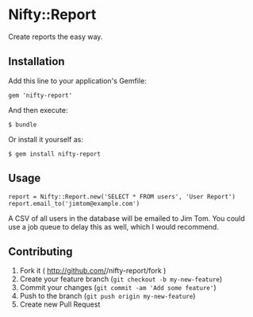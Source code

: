 # Nifty::Report

Create reports the easy way.

## Installation

Add this line to your application's Gemfile:

    gem 'nifty-report'

And then execute:

    $ bundle

Or install it yourself as:

    $ gem install nifty-report

## Usage

```
report = Nifty::Report.new('SELECT * FROM users', 'User Report')
report.email_to('jimtom@example.com')
```

A CSV of all users in the database will be emailed to Jim Tom. You could use
a job queue to delay this as well, which I would recommend.

## Contributing

1. Fork it ( http://github.com/<my-github-username>/nifty-report/fork )
2. Create your feature branch (`git checkout -b my-new-feature`)
3. Commit your changes (`git commit -am 'Add some feature'`)
4. Push to the branch (`git push origin my-new-feature`)
5. Create new Pull Request
